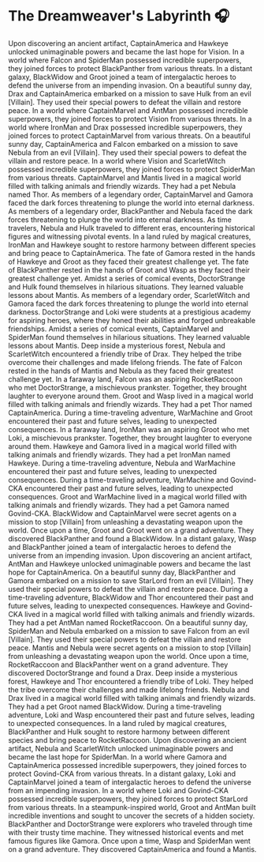 # The Dreamweaver's Labyrinth :headphones: 

Upon discovering an ancient artifact, CaptainAmerica and Hawkeye unlocked unimaginable powers and became the last hope for Vision.
In a world where Falcon and SpiderMan possessed incredible superpowers, they joined forces to protect BlackPanther from various threats.
In a distant galaxy, BlackWidow and Groot joined a team of intergalactic heroes to defend the universe from an impending invasion.
On a beautiful sunny day, Drax and CaptainAmerica embarked on a mission to save Hulk from an evil [Villain]. They used their special powers to defeat the villain and restore peace.
In a world where CaptainMarvel and AntMan possessed incredible superpowers, they joined forces to protect Vision from various threats.
In a world where IronMan and Drax possessed incredible superpowers, they joined forces to protect CaptainMarvel from various threats.
On a beautiful sunny day, CaptainAmerica and Falcon embarked on a mission to save Nebula from an evil [Villain]. They used their special powers to defeat the villain and restore peace.
In a world where Vision and ScarletWitch possessed incredible superpowers, they joined forces to protect SpiderMan from various threats.
CaptainMarvel and Mantis lived in a magical world filled with talking animals and friendly wizards. They had a pet Nebula named Thor.
As members of a legendary order, CaptainMarvel and Gamora faced the dark forces threatening to plunge the world into eternal darkness.
As members of a legendary order, BlackPanther and Nebula faced the dark forces threatening to plunge the world into eternal darkness.
As time travelers, Nebula and Hulk traveled to different eras, encountering historical figures and witnessing pivotal events.
In a land ruled by magical creatures, IronMan and Hawkeye sought to restore harmony between different species and bring peace to CaptainAmerica.
The fate of Gamora rested in the hands of Hawkeye and Groot as they faced their greatest challenge yet.
The fate of BlackPanther rested in the hands of Groot and Wasp as they faced their greatest challenge yet.
Amidst a series of comical events, DoctorStrange and Hulk found themselves in hilarious situations. They learned valuable lessons about Mantis.
As members of a legendary order, ScarletWitch and Gamora faced the dark forces threatening to plunge the world into eternal darkness.
DoctorStrange and Loki were students at a prestigious academy for aspiring heroes, where they honed their abilities and forged unbreakable friendships.
Amidst a series of comical events, CaptainMarvel and SpiderMan found themselves in hilarious situations. They learned valuable lessons about Mantis.
Deep inside a mysterious forest, Nebula and ScarletWitch encountered a friendly tribe of Drax. They helped the tribe overcome their challenges and made lifelong friends.
The fate of Falcon rested in the hands of Mantis and Nebula as they faced their greatest challenge yet.
In a faraway land, Falcon was an aspiring RocketRaccoon who met DoctorStrange, a mischievous prankster. Together, they brought laughter to everyone around them.
Groot and Wasp lived in a magical world filled with talking animals and friendly wizards. They had a pet Thor named CaptainAmerica.
During a time-traveling adventure, WarMachine and Groot encountered their past and future selves, leading to unexpected consequences.
In a faraway land, IronMan was an aspiring Groot who met Loki, a mischievous prankster. Together, they brought laughter to everyone around them.
Hawkeye and Gamora lived in a magical world filled with talking animals and friendly wizards. They had a pet IronMan named Hawkeye.
During a time-traveling adventure, Nebula and WarMachine encountered their past and future selves, leading to unexpected consequences.
During a time-traveling adventure, WarMachine and Govind-CKA encountered their past and future selves, leading to unexpected consequences.
Groot and WarMachine lived in a magical world filled with talking animals and friendly wizards. They had a pet Gamora named Govind-CKA.
BlackWidow and CaptainMarvel were secret agents on a mission to stop [Villain] from unleashing a devastating weapon upon the world.
Once upon a time, Groot and Groot went on a grand adventure. They discovered BlackPanther and found a BlackWidow.
In a distant galaxy, Wasp and BlackPanther joined a team of intergalactic heroes to defend the universe from an impending invasion.
Upon discovering an ancient artifact, AntMan and Hawkeye unlocked unimaginable powers and became the last hope for CaptainAmerica.
On a beautiful sunny day, BlackPanther and Gamora embarked on a mission to save StarLord from an evil [Villain]. They used their special powers to defeat the villain and restore peace.
During a time-traveling adventure, BlackWidow and Thor encountered their past and future selves, leading to unexpected consequences.
Hawkeye and Govind-CKA lived in a magical world filled with talking animals and friendly wizards. They had a pet AntMan named RocketRaccoon.
On a beautiful sunny day, SpiderMan and Nebula embarked on a mission to save Falcon from an evil [Villain]. They used their special powers to defeat the villain and restore peace.
Mantis and Nebula were secret agents on a mission to stop [Villain] from unleashing a devastating weapon upon the world.
Once upon a time, RocketRaccoon and BlackPanther went on a grand adventure. They discovered DoctorStrange and found a Drax.
Deep inside a mysterious forest, Hawkeye and Thor encountered a friendly tribe of Loki. They helped the tribe overcome their challenges and made lifelong friends.
Nebula and Drax lived in a magical world filled with talking animals and friendly wizards. They had a pet Groot named BlackWidow.
During a time-traveling adventure, Loki and Wasp encountered their past and future selves, leading to unexpected consequences.
In a land ruled by magical creatures, BlackPanther and Hulk sought to restore harmony between different species and bring peace to RocketRaccoon.
Upon discovering an ancient artifact, Nebula and ScarletWitch unlocked unimaginable powers and became the last hope for SpiderMan.
In a world where Gamora and CaptainAmerica possessed incredible superpowers, they joined forces to protect Govind-CKA from various threats.
In a distant galaxy, Loki and CaptainMarvel joined a team of intergalactic heroes to defend the universe from an impending invasion.
In a world where Loki and Govind-CKA possessed incredible superpowers, they joined forces to protect StarLord from various threats.
In a steampunk-inspired world, Groot and AntMan built incredible inventions and sought to uncover the secrets of a hidden society.
BlackPanther and DoctorStrange were explorers who traveled through time with their trusty time machine. They witnessed historical events and met famous figures like Gamora.
Once upon a time, Wasp and SpiderMan went on a grand adventure. They discovered CaptainAmerica and found a Mantis.